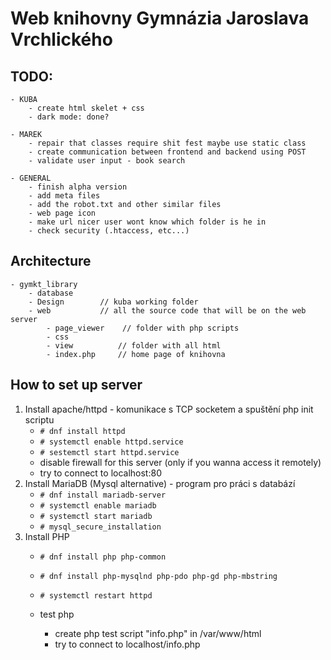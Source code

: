 # Web knihovny Gymnázia Jaroslava Vrchlického

## TODO:
	- KUBA
		- create html skelet + css
		- dark mode: done?

	- MAREK
	    - repair that classes require shit fest maybe use static class
		- create communication between frontend and backend using POST
		- validate user input - book search

	- GENERAL
		- finish alpha version
		- add meta files
		- add the robot.txt and other similar files
		- web page icon
		- make url nicer user wont know which folder is he in 
		- check security (.htaccess, etc...)

## Architecture
```
- gymkt_library
	- database
	- Design		// kuba working folder
	- web			// all the source code that will be on the web server
        - page_viewer    // folder with php scripts
        - css
        - view          // folder with all html
		- index.php	    // home page of knihovna
```

## How to set up server
1. Install apache/httpd - komunikace s TCP socketem a spuštění php init scriptu
	- `# dnf install httpd`
	- `# systemctl enable httpd.service`
	- `# sestemctl start httpd.service`
	- disable firewall for this server (only if you wanna access it remotely)
	- try to connect to localhost:80
2. Install MariaDB (Mysql alternative) - program pro práci s databází
	- `# dnf install mariadb-server`
	- `# systemctl enable mariadb`
	- `# systemctl start mariadb`
	- `# mysql_secure_installation`
3. Install PHP
	- `# dnf install php php-common`
	- `# dnf install php-mysqlnd php-pdo php-gd php-mbstring`

	- `# systemctl restart httpd`
	- test php
		- create php test script "info.php" in /var/www/html
		- try to connect to localhost/info.php

